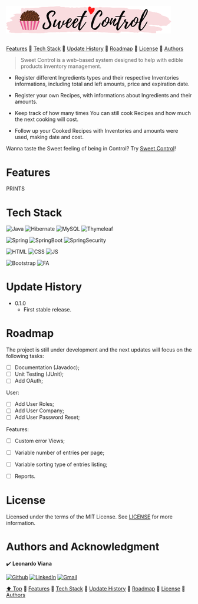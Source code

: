 ![sweetControl](/src/main/resources/static/img/sweetControl_BG.png "Sweet Control")
##

[Features](#features)
:small_blue_diamond:
[Tech Stack](#tech-stack)
:small_blue_diamond:
[Update History](#update-history)
:small_blue_diamond:
[Roadmap](#roadmap)
:small_blue_diamond:
[License](#license)
:small_blue_diamond:
[Authors](#authors-and-acknowledgment)

> Sweet Control is a web-based system designed to help with edible products inventory management.

* Register different Ingredients types and their respective Inventories informations, including total and left amounts, price and expiration date.

* Register your own Recipes, with informations about Ingredients and their amounts.

* Keep track of how many times You can still cook Recipes and how much the next cooking will cost.

* Follow up your Cooked Recipes with Inventories and amounts were used, making date and cost.

Wanna taste the Sweet feeling of being in Control?
Try [Sweet Control](# "Live Demo Version")!


# Features

PRINTS

# Tech Stack

![Java](https://res.cloudinary.com/practicaldev/image/fetch/s--KR6jSVNe--/c_limit%2Cf_auto%2Cfl_progressive%2Cq_auto%2Cw_880/https://img.shields.io/badge/Java-ED8B00%3Fstyle%3Dfor-the-badge%26logo%3Djava%26logoColor%3Dwhite)
![Hibernate](https://img.shields.io/badge/Hibernate-59666C?style=for-the-badge&logo=Hibernate&logoColor=white)
![MySQL](https://img.shields.io/badge/MySQL-005C84?style=for-the-badge&logo=mysql&logoColor=white)
![Thymeleaf](https://img.shields.io/badge/Thymeleaf-%23005C0F.svg?style=for-the-badge&logo=Thymeleaf&logoColor=white)

![Spring](https://img.shields.io/badge/Spring-6DB33F?style=for-the-badge&logo=spring&logoColor=white)
![SpringBoot](	https://img.shields.io/badge/Spring_Boot-F2F4F9?style=for-the-badge&logo=spring-boot)
![SpringSecurity](https://img.shields.io/badge/Spring_Security-6DB33F?style=for-the-badge&logo=Spring-Security&logoColor=white)

![HTML](https://img.shields.io/badge/HTML5-E34F26?style=for-the-badge&logo=html5&logoColor=white)
![CSS](https://img.shields.io/badge/CSS3-1572B6?style=for-the-badge&logo=css3&logoColor=white)
![JS](https://img.shields.io/badge/JavaScript-323330?style=for-the-badge&logo=javascript&logoColor=F7DF1E)

![Bootstrap](https://img.shields.io/badge/Bootstrap-563D7C?style=for-the-badge&logo=bootstrap&logoColor=white)
![FA](https://img.shields.io/badge/Font_Awesome-339AF0?style=for-the-badge&logo=fontawesome&logoColor=white)

# Update History

* 0.1.0
    * First stable release.

# Roadmap

The project is still under development and the next updates will focus on the following tasks:

- [ ] Documentation (Javadoc);
- [ ] Unit Testing (JUnit);
- [ ] Add OAuth;

User:

- [ ] Add User Roles;
- [ ] Add User Company;
- [ ] Add User Password Reset;

Features:

- [ ] Custom error Views;
- [ ] Variable number of entries per page;
- [ ] Variable sorting type of entries listing;
- [ ] Reports.


# License

Licensed under the terms of the MIT License.
See [LICENSE](LICENSE.md) for more information.

# Authors and Acknowledgment

:heavy_check_mark: 
**Leonardo Viana**

[![Github](https://img.shields.io/badge/GitHub-100000?style=for-the-badge&logo=github&logoColor=white)](https://github.com/leonardovcl/ "leonardovcl")
[![LinkedIn](https://img.shields.io/badge/LinkedIn-0077B5?style=for-the-badge&logo=linkedin&logoColor=white)](https://www.linkedin.com/in/leonardovcl/ "LinkedIn")
[![Gmail](https://img.shields.io/badge/Gmail-D14836?style=for-the-badge&logo=gmail&logoColor=white)](mailto:leonardovc.lima@gmail.com "leonardovc.lima@gmail.com")

[⬆ Top](#)
:small_blue_diamond:
[Features](#features)
:small_blue_diamond:
[Tech Stack](#tech-stack)
:small_blue_diamond:
[Update History](#update-history)
:small_blue_diamond:
[Roadmap](#roadmap)
:small_blue_diamond:
[License](#license)
:small_blue_diamond:
[Authors](#authors-and-acknowledgment)
